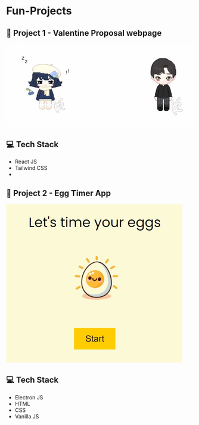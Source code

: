 # Fun-Projects

## 📀 Project 1 - Valentine Proposal webpage
![Valentine Image](https://github.com/Samhitha-07/Fun-Projects/blob/main/Valentine%20Proposal/valentine-proposal/public/img1.png)
## 💻 Tech Stack
- React JS
- Tailwind CSS
- 
## 📀 Project 2 - Egg Timer App
![Egg Timer Image](https://github.com/Samhitha-07/Fun-Projects/blob/main/Egg%20Timer/egg-timer/Images/img1.jpg)
## 💻 Tech Stack
- Electron JS
- HTML
- CSS
- Vanilla JS

  
